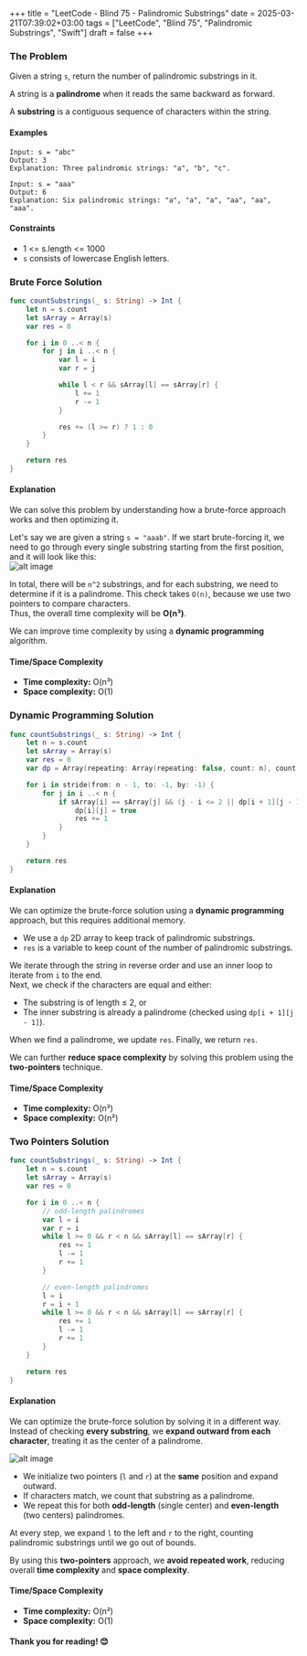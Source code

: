 +++
title = "LeetCode - Blind 75 - Palindromic Substrings"
date = 2025-03-21T07:39:02+03:00
tags = ["LeetCode", "Blind 75", "Palindromic Substrings", "Swift"]
draft = false
+++

### The Problem 
Given a string `s`, return the number of palindromic substrings in it.

A string is a **palindrome** when it reads the same backward as forward.

A **substring** is a contiguous sequence of characters within the string.

#### Examples

``` 
Input: s = "abc"
Output: 3
Explanation: Three palindromic strings: "a", "b", "c".
```

```
Input: s = "aaa"
Output: 6
Explanation: Six palindromic strings: "a", "a", "a", "aa", "aa", "aaa".
```

#### Constraints
* 1 <= s.length <= 1000
* `s` consists of lowercase English letters.

### Brute Force Solution 

```swift 
func countSubstrings(_ s: String) -> Int {
    let n = s.count
    let sArray = Array(s)
    var res = 0

    for i in 0 ..< n {
        for j in i ..< n {
            var l = i
            var r = j

            while l < r && sArray[l] == sArray[r] {
                l += 1
                r -= 1
            }

            res += (l >= r) ? 1 : 0
        }
    }

    return res
}
```

#### Explanation
We can solve this problem by understanding how a brute-force approach works and then optimizing it.  

Let's say we are given a string `s = "aaab"`. If we start brute-forcing it, we need to go through every single substring starting from the first position, and it will look like this:  
![alt image](images/p-647.png#center)  

In total, there will be `n^2` substrings, and for each substring, we need to determine if it is a palindrome. This check takes `O(n)`, because we use two pointers to compare characters.  
Thus, the overall time complexity will be **O(n³)**.

We can improve time complexity by using a **dynamic programming** algorithm.

#### Time/Space Complexity
* **Time complexity:** O(n³)
* **Space complexity:** O(1)

### Dynamic Programming Solution 

```swift 
func countSubstrings(_ s: String) -> Int {
    let n = s.count
    let sArray = Array(s)
    var res = 0
    var dp = Array(repeating: Array(repeating: false, count: n), count: n)

    for i in stride(from: n - 1, to: -1, by: -1) {
        for j in i ..< n {
            if sArray[i] == sArray[j] && (j - i <= 2 || dp[i + 1][j - 1]) {
                dp[i][j] = true
                res += 1
            }
        }
    }

    return res
}
``` 

#### Explanation
We can optimize the brute-force solution using a **dynamic programming** approach, but this requires additional memory.  

- We use a `dp` 2D array to keep track of palindromic substrings.
- `res` is a variable to keep count of the number of palindromic substrings.

We iterate through the string in reverse order and use an inner loop to iterate from `i` to the end.  
Next, we check if the characters are equal and either:  
* The substring is of length ≤ 2, or  
* The inner substring is already a palindrome (checked using `dp[i + 1][j - 1]`).  

When we find a palindrome, we update `res`. Finally, we return `res`.

We can further **reduce space complexity** by solving this problem using the **two-pointers** technique.

#### Time/Space Complexity
* **Time complexity:** O(n²)
* **Space complexity:** O(n²)

### Two Pointers Solution 

```swift 
func countSubstrings(_ s: String) -> Int {
    let n = s.count
    let sArray = Array(s)
    var res = 0

    for i in 0 ..< n {
        // odd-length palindromes
        var l = i
        var r = i
        while l >= 0 && r < n && sArray[l] == sArray[r] {
            res += 1
            l -= 1
            r += 1
        }

        // even-length palindromes
        l = i
        r = i + 1
        while l >= 0 && r < n && sArray[l] == sArray[r] {
            res += 1
            l -= 1
            r += 1
        }
    }

    return res
}
``` 

#### Explanation
We can optimize the brute-force solution by solving it in a different way.  
Instead of checking **every substring**, we **expand outward from each character**, treating it as the center of a palindrome.  

![alt image](images/p-647-1.png#center)  

- We initialize two pointers (`l` and `r`) at the **same** position and expand outward.  
- If characters match, we count that substring as a palindrome.  
- We repeat this for both **odd-length** (single center) and **even-length** (two centers) palindromes.  

At every step, we expand `l` to the left and `r` to the right, counting palindromic substrings until we go out of bounds.

By using this **two-pointers** approach, we **avoid repeated work**, reducing overall **time complexity** and **space complexity**.

#### Time/Space Complexity
* **Time complexity:** O(n²)
* **Space complexity:** O(1)

#### Thank you for reading! 😊
